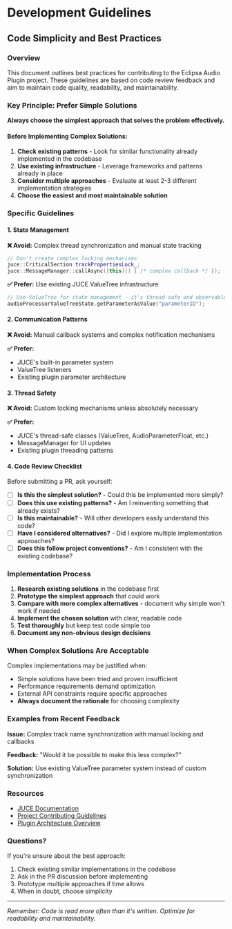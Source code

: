 # Development Guidelines

## Code Simplicity and Best Practices

### Overview
This document outlines best practices for contributing to the Eclipsa Audio Plugin project. These guidelines are based on code review feedback and aim to maintain code quality, readability, and maintainability.

### Key Principle: Prefer Simple Solutions

**Always choose the simplest approach that solves the problem effectively.**

#### Before Implementing Complex Solutions:

1. **Check existing patterns** - Look for similar functionality already implemented in the codebase
2. **Use existing infrastructure** - Leverage frameworks and patterns already in place
3. **Consider multiple approaches** - Evaluate at least 2-3 different implementation strategies
4. **Choose the easiest and most maintainable solution**

### Specific Guidelines

#### 1. State Management

**❌ Avoid:** Complex thread synchronization and manual state tracking
```cpp
// Don't create complex locking mechanisms
juce::CriticalSection trackPropertiesLock_;
juce::MessageManager::callAsync([this]() { /* complex callback */ });
```

**✅ Prefer:** Use existing JUCE ValueTree infrastructure
```cpp
// Use ValueTree for state management - it's thread-safe and observable
audioProcessorValueTreeState.getParameterAsValue("parameterID");
```

#### 2. Communication Patterns

**❌ Avoid:** Manual callback systems and complex notification mechanisms

**✅ Prefer:** 
- JUCE's built-in parameter system
- ValueTree listeners
- Existing plugin parameter architecture

#### 3. Thread Safety

**❌ Avoid:** Custom locking mechanisms unless absolutely necessary

**✅ Prefer:**
- JUCE's thread-safe classes (ValueTree, AudioParameterFloat, etc.)
- MessageManager for UI updates
- Existing plugin threading patterns

#### 4. Code Review Checklist

Before submitting a PR, ask yourself:

- [ ] **Is this the simplest solution?** - Could this be implemented more simply?
- [ ] **Does this use existing patterns?** - Am I reinventing something that already exists?
- [ ] **Is this maintainable?** - Will other developers easily understand this code?
- [ ] **Have I considered alternatives?** - Did I explore multiple implementation approaches?
- [ ] **Does this follow project conventions?** - Am I consistent with the existing codebase?

### Implementation Process

1. **Research existing solutions** in the codebase first
2. **Prototype the simplest approach** that could work
3. **Compare with more complex alternatives** - document why simple won't work if needed
4. **Implement the chosen solution** with clear, readable code
5. **Test thoroughly** but keep test code simple too
6. **Document any non-obvious design decisions**

### When Complex Solutions Are Acceptable

Complex implementations may be justified when:
- Simple solutions have been tried and proven insufficient
- Performance requirements demand optimization
- External API constraints require specific approaches
- **Always document the rationale** for choosing complexity

### Examples from Recent Feedback

**Issue:** Complex track name synchronization with manual locking and callbacks

**Feedback:** "Would it be possible to make this less complex?"

**Solution:** Use existing ValueTree parameter system instead of custom synchronization

### Resources

- [JUCE Documentation](https://docs.juce.com/)
- [Project Contributing Guidelines](../../CONTRIBUTING.md)
- [Plugin Architecture Overview](../../README.md)

### Questions?

If you're unsure about the best approach:
1. Check existing similar implementations in the codebase
2. Ask in the PR discussion before implementing
3. Prototype multiple approaches if time allows
4. When in doubt, choose simplicity

---

*Remember: Code is read more often than it's written. Optimize for readability and maintainability.*
